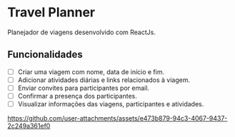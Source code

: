 # Travel Planner

Planejador de viagens desenvolvido com ReactJs.

## Funcionalidades
- [ ] Criar uma viagem com nome, data de início e fim.
- [ ] Adicionar atividades diárias e links relacionados à viagem.
- [ ] Enviar convites para participantes por email.
- [ ] Confirmar a presença dos participantes.
- [ ] Visualizar informações das viagens, participantes e atividades.

https://github.com/user-attachments/assets/e473b879-94c3-4067-9437-2c249a361ef0
